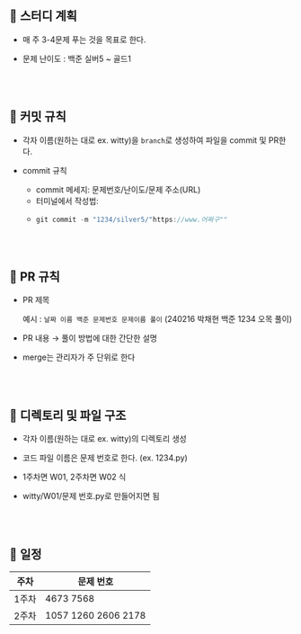 ## 🍓 스터디 계획

- 매 주 3-4문제 푸는 것을 목표로 한다.

- 문제 난이도 : 백준 실버5 ~ 골드1

<br>

<br>

## 🍓 커밋 규칙

- 각자 이름(원하는 대로 ex. witty)을 `branch`로 생성하여 파일을 commit 및 PR한다.
  
- commit 규칙
    - commit 메세지: 문제번호/난이도/문제 주소(URL)
    - 터미널에서 작성법:
    - ```jsx
      git commit -m "1234/silver5/"https://www.어쩌구""
      ```
<br>

<br>

## 🍓 PR 규칙

- PR 제목

  예시  : `날짜 이름 백준 문제번호 문제이름 풀이`  (240216 박채현 백준 1234 오목 풀이) 

- PR 내용 → 풀이 방법에 대한 간단한 설명

- merge는 관리자가 주 단위로 한다


<br>

<br>

## 🍓 디렉토리 및 파일 구조

- 각자 이름(원하는 대로 ex. witty)의 디렉토리 생성

- 코드 파일 이름은 문제 번호로 한다. (ex. 1234.py)

- 1주차면 W01, 2주차면 W02 식

- witty/W01/문제 번호.py로 만들어지면 됨

<br>

<br>

## 🍓 일정
| 주차 | 문제 번호 |
| --- | --- |
| 1주차 | 4673 7568 |
| 2주차 | 1057 1260 2606 2178 |
